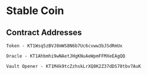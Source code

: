 # Stable Coin 


## Contract Addresses 

    Token - KT1Wsq5zBVJ8mWS8N6b7Uc6cvww3bJSdRmUx 

    Oracle - KT1Ahbmhi9wNAetJHgKNuAeWpmFFMXeEAgQQ

    Vault Opener - KT1M4k9tcZzhskLrXQ8K2Z37dDS78tbv7AuK
